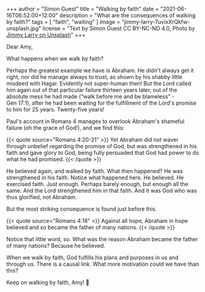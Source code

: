 +++
author = "Simon Guest"
title = "Walking by faith"
date = "2021-06-16T06:52:00+12:00"
description = "What are the consequences of walking by faith?"
tags = [ "faith", "waiting" ]
image = "jimmy-larry-7uvixXrQkfw-unsplash.jpg"
license = "Text by Simon Guest CC BY-NC-ND 4.0, Photo by [Jimmy Larry on Unsplash](https://unsplash.com/photos/7uvixXrQkfw)"
+++

Dear Amy,

What happens when we walk by faith?

Perhaps the greatest example we have is Abraham. He didn't always get it right, nor did he manage always to trust, as shown by his shabby little misdeed with Hagar. Evidently not super-human then! But the Lord called him again out of that particular failure thirteen years later, out of the absolute mess he had made (“walk before me and be blameless” - Gen 17:1), after he had been waiting for the fulfillment of the Lord's promise to him for 25 years. Twenty-five years!

Paul's account in Romans 4 manages to overlook Abraham's shameful failure (oh the grace of God!), and we find this:

{{< quote source="Romans 4:20-21" >}}
Yet Abraham did not waver through unbelief regarding the promise of God, but was strengthened in his faith and gave glory to God, being fully persuaded that God had power to do what he had promised.
{{< /quote >}}

He believed again, and walked by faith. What then happened? He was strengthened in his faith. Notice what happened here. He believed. He exercised faith. Just enough. Perhaps barely enough, but enough all the same. And the Lord strengthened him in that faith. And it was God who was thus glorified, not Abraham.

But the most striking consequence is found just before this.

{{< quote source="Romans 4:18" >}}
Against all hope, Abraham in hope believed and so became the father of many nations.
{{< /quote >}}

Notice that little word, so. What was the reason Abraham became the father of many nations? Because he believed.

When we walk by faith, God fulfills his plans and purposes in us and through us. There is a causal link. What more motivation could we have than this?

Keep on walking by faith, Amy! 🙏
